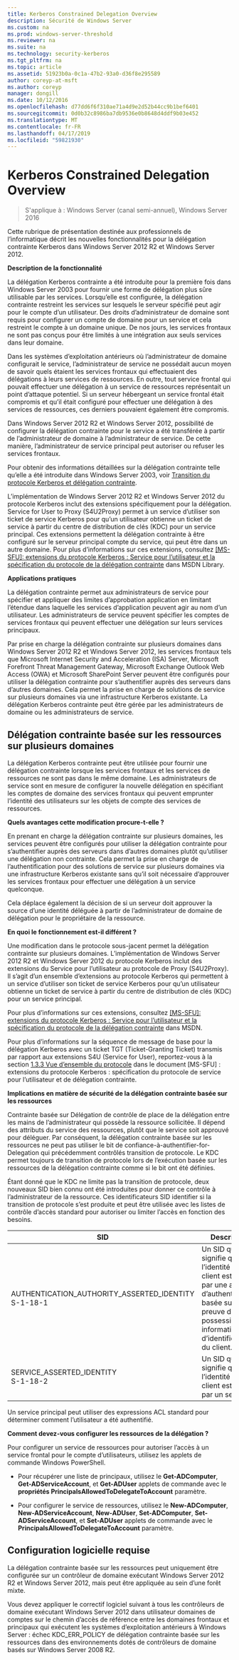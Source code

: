 ```yaml
---
title: Kerberos Constrained Delegation Overview
description: Sécurité de Windows Server
ms.custom: na
ms.prod: windows-server-threshold
ms.reviewer: na
ms.suite: na
ms.technology: security-kerberos
ms.tgt_pltfrm: na
ms.topic: article
ms.assetid: 51923b0a-0c1a-47b2-93a0-d36f8e295589
author: coreyp-at-msft
ms.author: coreyp
manager: dongill
ms.date: 10/12/2016
ms.openlocfilehash: d77dd6f6f310ae71a4d9e2d52b44cc9b1bef6401
ms.sourcegitcommit: 0d0b32c8986ba7db9536e0b8648d4ddf9b03e452
ms.translationtype: MT
ms.contentlocale: fr-FR
ms.lasthandoff: 04/17/2019
ms.locfileid: "59821930"
---
```

# <a name="kerberos-constrained-delegation-overview"></a>Kerberos Constrained Delegation Overview

>S'applique à : Windows Server (canal semi-annuel), Windows Server 2016

Cette rubrique de présentation destinée aux professionnels de l’informatique décrit les nouvelles fonctionnalités pour la délégation contrainte Kerberos dans Windows Server 2012 R2 et Windows Server 2012.

**Description de la fonctionnalité**

La délégation Kerberos contrainte a été introduite pour la première fois dans Windows Server 2003 pour fournir une forme de délégation plus sûre utilisable par les services. Lorsqu’elle est configurée, la délégation contrainte restreint les services sur lesquels le serveur spécifié peut agir pour le compte d’un utilisateur. Des droits d’administrateur de domaine sont requis pour configurer un compte de domaine pour un service et cela restreint le compte à un domaine unique. De nos jours, les services frontaux ne sont pas conçus pour être limités à une intégration aux seuls services dans leur domaine.

Dans les systèmes d’exploitation antérieurs où l’administrateur de domaine configurait le service, l’administrateur de service ne possédait aucun moyen de savoir quels étaient les services frontaux qui effectuaient des délégations à leurs services de ressources. En outre, tout service frontal qui pouvait effectuer une délégation à un service de ressources représentait un point d’attaque potentiel. Si un serveur hébergeant un service frontal était compromis et qu’il était configuré pour effectuer une délégation à des services de ressources, ces derniers pouvaient également être compromis.

Dans Windows Server 2012 R2 et Windows Server 2012, possibilité de configurer la délégation contrainte pour le service a été transférée à partir de l’administrateur de domaine à l’administrateur de service. De cette manière, l’administrateur de service principal peut autoriser ou refuser les services frontaux.

Pour obtenir des informations détaillées sur la délégation contrainte telle qu’elle a été introduite dans Windows Server 2003, voir [Transition du protocole Kerberos et délégation contrainte](https://technet.microsoft.com/library/cc739587(v=ws.10)).

L’implémentation de Windows Server 2012 R2 et Windows Server 2012 du protocole Kerberos inclut des extensions spécifiquement pour la délégation.  Service for User to Proxy (S4U2Proxy) permet à un service d’utiliser son ticket de service Kerberos pour qu’un utilisateur obtienne un ticket de service à partir du centre de distribution de clés (KDC) pour un service principal. Ces extensions permettent la délégation contrainte à être configuré sur le serveur principal compte du service, qui peut être dans un autre domaine. Pour plus d’informations sur ces extensions, consultez [ \[MS-SFU\]: extensions du protocole Kerberos : Service pour l’utilisateur et la spécification du protocole de la délégation contrainte](https://msdn.microsoft.com/library/cc246071(PROT.13).aspx) dans MSDN Library.

**Applications pratiques**

La délégation contrainte permet aux administrateurs de service pour spécifier et appliquer des limites d’approbation application en limitant l’étendue dans laquelle les services d’application peuvent agir au nom d’un utilisateur. Les administrateurs de service peuvent spécifier les comptes de services frontaux qui peuvent effectuer une délégation sur leurs services principaux.

Par prise en charge la délégation contrainte sur plusieurs domaines dans Windows Server 2012 R2 et Windows Server 2012, les services frontaux tels que Microsoft Internet Security and Acceleration (ISA) Server, Microsoft Forefront Threat Management Gateway, Microsoft Exchange Outlook Web Access (OWA) et Microsoft SharePoint Server peuvent être configurés pour utiliser la délégation contrainte pour s’authentifier auprès des serveurs dans d’autres domaines. Cela permet la prise en charge de solutions de service sur plusieurs domaines via une infrastructure Kerberos existante. La délégation Kerberos contrainte peut être gérée par les administrateurs de domaine ou les administrateurs de service.

## <a name="resource-based-constrained-delegation-across-domains"></a>Délégation contrainte basée sur les ressources sur plusieurs domaines

La délégation Kerberos contrainte peut être utilisée pour fournir une délégation contrainte lorsque les services frontaux et les services de ressources ne sont pas dans le même domaine. Les administrateurs de service sont en mesure de configurer la nouvelle délégation en spécifiant les comptes de domaine des services frontaux qui peuvent emprunter l’identité des utilisateurs sur les objets de compte des services de ressources.

**Quels avantages cette modification procure-t-elle ?**

En prenant en charge la délégation contrainte sur plusieurs domaines, les services peuvent être configurés pour utiliser la délégation contrainte pour s’authentifier auprès des serveurs dans d’autres domaines plutôt qu’utiliser une délégation non contrainte. Cela permet la prise en charge de l’authentification pour des solutions de service sur plusieurs domaines via une infrastructure Kerberos existante sans qu’il soit nécessaire d’approuver les services frontaux pour effectuer une délégation à un service quelconque.

Cela déplace également la décision de si un serveur doit approuver la source d’une identité déléguée à partir de l’administrateur de domaine de délégation pour le propriétaire de la ressource.

**En quoi le fonctionnement est-il différent ?**

Une modification dans le protocole sous-jacent permet la délégation contrainte sur plusieurs domaines. L’implémentation de Windows Server 2012 R2 et Windows Server 2012 du protocole Kerberos inclut des extensions du Service pour l’utilisateur au protocole de Proxy (S4U2Proxy). Il s’agit d’un ensemble d’extensions au protocole Kerberos qui permettent à un service d’utiliser son ticket de service Kerberos pour qu’un utilisateur obtienne un ticket de service à partir du centre de distribution de clés (KDC) pour un service principal.

Pour plus d’informations sur ces extensions, consultez [ \[MS-SFU\]: extensions du protocole Kerberos : Service pour l’utilisateur et la spécification du protocole de la délégation contrainte](https://msdn.microsoft.com/library/cc246071(PROT.10).aspx) dans MSDN.

Pour plus d’informations sur la séquence de message de base pour la délégation Kerberos avec un ticket TGT (Ticket-Granting Ticket) transmis par rapport aux extensions S4U (Service for User), reportez-vous à la section [1.3.3 Vue d’ensemble du protocole](https://msdn.microsoft.com/library/cc246080(v=prot.10).aspx) dans le document [MS-SFU] : extensions du protocole Kerberos : spécification du protocole de service pour l’utilisateur et de délégation contrainte.

**Implications en matière de sécurité de la délégation contrainte basée sur les ressources**

Contrainte basée sur Délégation de contrôle de place de la délégation entre les mains de l’administrateur qui possède la ressource sollicitée. Il dépend des attributs du service des ressources, plutôt que le service soit approuvé pour déléguer. Par conséquent, la délégation contrainte basée sur les ressources ne peut pas utiliser le bit de confiance-à-authentifier-for-Delegation qui précédemment contrôlés transition de protocole. Le KDC permet toujours de transition de protocole lors de l’exécution basée sur les ressources de la délégation contrainte comme si le bit ont été définies.

Étant donné que le KDC ne limite pas la transition de protocole, deux nouveaux SID bien connu ont été introduites pour donner ce contrôle à l’administrateur de la ressource.  Ces identificateurs SID identifier si la transition de protocole s’est produite et peut être utilisée avec les listes de contrôle d’accès standard pour autoriser ou limiter l’accès en fonction des besoins.

|SID|Description|
|-------|--------|
|AUTHENTICATION_AUTHORITY_ASSERTED_IDENTITY<br />S-1-18-1|Un SID qui signifie que l’identité du client est déclaré par une autorité d’authentification basée sur la preuve de possession des informations d’identification du client.|
|SERVICE_ASSERTED_IDENTITY<br />S-1-18-2|Un SID qui signifie que l’identité du client est déclaré par un service.|

Un service principal peut utiliser des expressions ACL standard pour déterminer comment l’utilisateur a été authentifié.

**Comment devez-vous configurer les ressources de la délégation ?**

Pour configurer un service de ressources pour autoriser l’accès à un service frontal pour le compte d’utilisateurs, utilisez les applets de commande Windows PowerShell.

-   Pour récupérer une liste de principaux, utilisez le **Get-ADComputer**, **Get-ADServiceAccount**, et **Get-ADUser** applets de commande avec le **propriétés PrincipalsAllowedToDelegateToAccount** paramètre.

-   Pour configurer le service de ressources, utilisez le **New-ADComputer**, **New-ADServiceAccount**, **New-ADUser**, **Set-ADComputer**,  **Set-ADServiceAccount**, et **Set-ADUser** applets de commande avec le **PrincipalsAllowedToDelegateToAccount** paramètre.

## <a name="BKMK_SOFT"></a>Configuration logicielle requise
La délégation contrainte basée sur les ressources peut uniquement être configurée sur un contrôleur de domaine exécutant Windows Server 2012 R2 et Windows Server 2012, mais peut être appliquée au sein d’une forêt mixte.

Vous devez appliquer le correctif logiciel suivant à tous les contrôleurs de domaine exécutant Windows Server 2012 dans utilisateur domaines de comptes sur le chemin d’accès de référence entre les domaines frontaux et principaux qui exécutent les systèmes d’exploitation antérieurs à Windows Server :  échec KDC_ERR_POLICY de délégation contrainte basée sur les ressources dans des environnements dotés de contrôleurs de domaine basés sur Windows Server 2008 R2.
